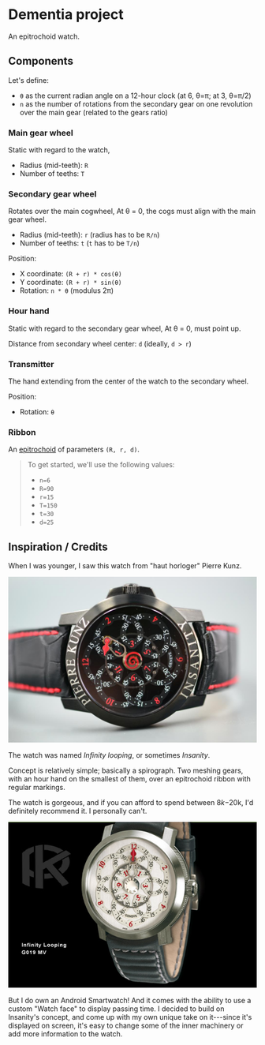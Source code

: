 # Dementia project
An epitrochoid watch.

## Components
Let's define:

* `θ` as the current radian angle on a 12-hour clock (at 6, θ=π; at 3, θ=π/2)
* `n` as the number of rotations from the secondary gear on one revolution over the main gear (related to the gears ratio)

### Main gear wheel
Static with regard to the watch,

* Radius (mid-teeth): `R`
* Number of teeths: `T`

### Secondary gear wheel
Rotates over the main cogwheel,
At θ = 0, the cogs must align with the main gear wheel.

* Radius (mid-teeth): `r` (radius has to be `R/n`)
* Number of teeths: `t` (`t` has to be `T/n`)

Position:

* X coordinate: `(R + r) * cos(θ)`
* Y coordinate: `(R + r) * sin(θ)`
* Rotation: `n * θ` (modulus 2π)

### Hour hand
Static with regard to the secondary gear wheel,
At θ = 0, must point up.

Distance from secondary wheel center: `d` (ideally, `d > r`)

### Transmitter
The hand extending from the center of the watch to the secondary wheel.

Position:

* Rotation: `θ`

### Ribbon
An [epitrochoid](https://en.wikipedia.org/wiki/Epitrochoid) of parameters `(R, r, d)`.

> To get started, we'll use the following values:
> 
> * `n=6`
> * `R=90`
> * `r=15`
> * `T=150`
> * `t=30`
> * `d=25`

## Inspiration / Credits
When I was younger, I saw this watch from "haut horloger" Pierre Kunz.

![Insanity by Pierre Kunz](images/insanity.jpg)

The watch was named *Infinity looping*, or sometimes *Insanity*. 

Concept is relatively simple; basically a spirograph. Two meshing gears, with an hour hand on the smallest of them, over an epitrochoid ribbon with regular markings.

The watch is gorgeous, and if you can afford to spend between $8k-$20k, I'd definitely recommend it. I personally can't.

![Infinity looping by Pierre Kunz](images/infinity_looping.jpg)

But I do own an Android Smartwatch!
And it comes with the ability to use a custom "Watch face" to display passing time. I decided to build on Insanity's concept, and come up with my own unique take on it---since it's displayed on screen, it's easy to change some of the inner machinery or add more information to the watch.
